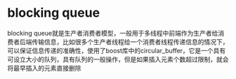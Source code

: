 # blocking queue

blocking queue就是生产者消费者模型，一般用于多线程中前端作为生产者给消费者后端传输信息，比如很多个生产者线程给一个消费者线程传递信息的情况下，可以保证信息传递的准确性，使用了boost库中的circular_buffer，它是一个具有可设立大小的队列，具有队列的一般操作，但是如果插入元素个数超过限制，就会将最早插入的元素直接删除
